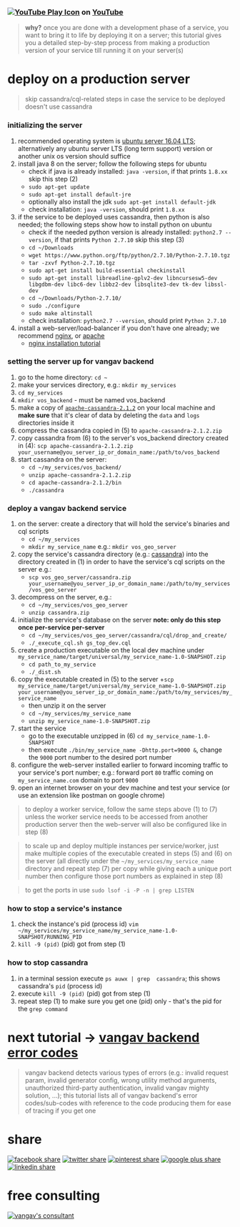 
### [![YouTube Play Icon](http://youtube.com/favicon.ico)](https://www.youtube.com/watch?v=2cAfe3Caank&list=PLTcKayTjao6rOj02gtRdiVhvzB1SWGyhv&index=6&t=40) **on [YouTube](https://www.youtube.com/watch?v=2cAfe3Caank&list=PLTcKayTjao6rOj02gtRdiVhvzB1SWGyhv&index=6&t=40)**

> **why?** once you are done with a development phase of a service, you want to bring it to life by deploying it on a server; this tutorial gives you a detailed step-by-step process from making a production version of your service till running it on your server(s)

# deploy on a production server

> skip cassandra/cql-related steps in case the service to be deployed doesn't use cassandra

### initializing the server
1. recommended operating system is [ubuntu server 16.04 LTS](https://www.ubuntu.com/server); alternatively any ubuntu server LTS (long term support) version or another unix os version should suffice
2. install java 8 on the server; follow the following steps for ubuntu
    + check if java is already installed: `java -version`, if that prints `1.8.xx` skip this step (2)
    + `sudo apt-get update`
    + `sudo apt-get install default-jre`
    + optionally also install the jdk `sudo apt-get install default-jdk`
    + check installation: `java -version`, should print `1.8.xx`
3. if the service to be deployed uses cassandra, then python is also needed; the following steps show how to install python on ubuntu
    + check if the needed python version is already installed: `python2.7 --version`, if that prints `Python 2.7.10` skip this step (3)
    + `cd ~/Downloads`
    + `wget https://www.python.org/ftp/python/2.7.10/Python-2.7.10.tgz`
    + `tar -zxvf Python-2.7.10.tgz`
    + `sudo apt-get install build-essential checkinstall`
    + `sudo apt-get install libreadline-gplv2-dev libncursesw5-dev libgdbm-dev libc6-dev libbz2-dev libsqlite3-dev tk-dev libssl-dev`
    + `cd ~/Downloads/Python-2.7.10/`
    + `sudo ./configure`
    + `sudo make altinstall`
    + check installation: `python2.7 --version`, should print `Python 2.7.10`
4. install a web-server/load-balancer if you don't have one already; we recommend [nginx](https://www.nginx.com/), or [apache](https://httpd.apache.org/)
    + [nginx installation tutorial](https://www.digitalocean.com/community/tutorials/how-to-install-nginx-on-ubuntu-16-04)

### setting the server up for vangav backend

1. go to the home directory: `cd ~`
2. make your services directory, e.g.: `mkdir my_services`
3. `cd my_services`
4. `mkdir vos_backend` - must be named vos_backend
5. make a copy of [`apache-cassandra-2.1.2`](https://github.com/vangav/vos_backend/tree/master/apache-cassandra-2.1.2) on your local machine and **make sure** that it's clear of data by deleting the `data` and `logs` directories inside it
6. compress the cassandra copied in (5) to `apache-cassandra-2.1.2.zip`
7. copy cassandra from (6) to the server's vos_backend directory created in (4): `scp apache-cassandra-2.1.2.zip your_username@you_server_ip_or_domain_name:/path/to/vos_backend`
8. start cassandra on the server:
    + `cd ~/my_services/vos_backend/`
    + `unzip apache-cassandra-2.1.2.zip`
    + `cd apache-cassandra-2.1.2/bin`
    + `./cassandra`

### deploy a vangav backend service

1. on the server: create a directory that will hold the service's binaries and cql scripts
    + `cd ~/my_services`
    + `mkdir my_service_name` e.g.: `mkdir vos_geo_server`
2. copy the service's cassandra directory (e.g.: [cassandra](https://github.com/vangav/vos_geo_server/tree/master/cassandra)) into the directory created in (1) in order to have the service's cql scripts on the server e.g.:
    + `scp vos_geo_server/cassandra.zip your_username@you_server_ip_or_domain_name:/path/to/my_services/vos_geo_server`
3. decompress on the server, e.g.:
    + `cd ~/my_services/vos_geo_server`
    + `unzip cassandra.zip`
4. initialize the service's database on the server **note: only do this step once per-service per-server**
    + `cd ~/my_services/vos_geo_server/cassandra/cql/drop_and_create/`
    + `./_execute_cql.sh gs_top_dev.cql`
5. create a production executable on the local dev machine under `my_service_name/target/universal/my_service_name-1.0-SNAPSHOT.zip`
    + `cd path_to_my_service`
    + `./_dist.sh`
6. copy the executable created in (5) to the server
    +`scp my_service_name/target/universal/my_service_name-1.0-SNAPSHOT.zip your_username@you_server_ip_or_domain_name:/path/to/my_services/my_service_name`
    + then unzip it on the server
    + `cd ~/my_services/my_service_name`
    + `unzip my_service_name-1.0-SNAPSHOT.zip`
7. start the service
    + go to the executable unzipped in (6) `cd my_service_name-1.0-SNAPSHOT`
    + then execute `./bin/my_service_name -Dhttp.port=9000 &`, change the `9000` port number to the desired port number
8. configure the web-server installed earlier to forward incoming traffic to your service's port number; e.g.: forward port `80` traffic coming on `my_service_name.com` domain to port `9000`
9. open an internet browser on your dev machine and test your service (or use an extension like postman on google chrome)

> to deploy a worker service, follow the same steps above (1) to (7) unless the worker service needs to be accessed from another production server then the web-server will also be configured like in step (8)

> to scale up and deploy multiple instances per service/worker, just make multiple copies of the executable created in steps (5) and (6) on the server (all directly under the `~/my_services/my_service_name` directory and repeat step (7) per copy while giving each a unique port number then configure those port numbers as explained in step (8)

> to get the ports in use `sudo lsof -i -P -n | grep LISTEN`

### how to stop a service's instance
1. check the instance's pid (process id) `vim ~/my_services/my_service_name/my_service_name-1.0-SNAPSHOT/RUNNING_PID`
2. `kill -9 (pid)` (pid) got from step (1)

### how to stop cassandra
1. in a terminal session execute `ps auwx | grep  cassandra`; this shows cassandra's `pid` (process id)
2. execute `kill -9 (pid)` (pid) got from step (1)
3. repeat step (1) to make sure you get one (pid) only - that's the pid for the `grep command`

# next tutorial -> [vangav backend error codes](https://github.com/vangav/vos_backend/blob/master/README/10_error_codes.md)
> vangav backend detects various types of errors (e.g.: invalid request param, invalid generator config, wrong utility method arguments, unauthorized third-party authentication, invalid vangav mighty solution, ...); this tutorial lists all of vangav backend's error codes/sub-codes with reference to the code producing them for ease of tracing if you get one

# share

[![facebook share](https://www.prekindle.com/images/social/facebook.png)](https://www.facebook.com/sharer/sharer.php?u=https%3A//github.com/vangav/vos_backend)  [![twitter share](http://www.howickbaptist.org.nz/wordpress/media/twitter-64-black.png)](https://twitter.com/home?status=vangav%20backend%20%7C%20build%20big%20tech%2010x%20faster%20%7C%20https%3A//github.com/vangav/vos_backend)  [![pinterest share](http://d7ab823tjbf2qywyt3grgq63.wpengine.netdna-cdn.com/wp-content/themes/velominati/images/share_icons/pinterest-black.png)](https://pinterest.com/pin/create/button/?url=https%3A//github.com/vangav/vos_backend&media=https%3A//scontent-mad1-1.xx.fbcdn.net/v/t31.0-8/20645143_1969408006608176_5289565717021239224_o.png?oh=acf20113a3673409d238924cfec648d2%26oe=5A3414B5&description=)  [![google plus share](http://e-airllc.com/wp-content/themes/nebula/images/social_black/google.png)](https://plus.google.com/share?url=https%3A//github.com/vangav/vos_backend)  [![linkedin share](http://e-airllc.com/wp-content/themes/nebula/images/social_black/linkedin.png)](https://www.linkedin.com/shareArticle?mini=true&url=https%3A//github.com/vangav/vos_backend&title=vangav%20backend%20%7C%20build%20big%20tech%2010x%20faster&summary=&source=)

# free consulting

[![vangav's consultant](http://www.footballhighlights247.com/images/mobile-share/fb-messenger-64x64.png)](https://www.facebook.com/mustapha.abdallah)
